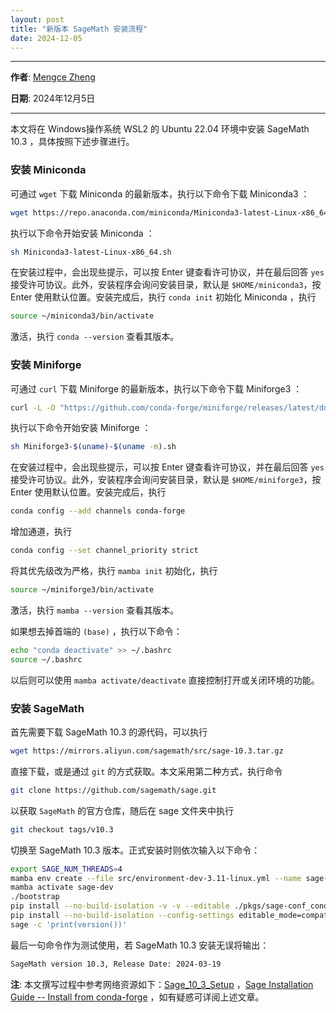 ```yaml
---
layout: post
title: "新版本 SageMath 安装流程"
date: 2024-12-05
---
```


---

**作者**: [Mengce Zheng](https://mengcezheng.github.io/)

**日期**: 2024年12月5日

---

本文将在 Windows操作系统 WSL2 的 Ubuntu 22.04 环境中安装 SageMath 10.3 ，具体按照下述步骤进行。

### 安装 Miniconda

可通过 `wget` 下载 Miniconda 的最新版本，执行以下命令下载 Miniconda3 ：

```bash
wget https://repo.anaconda.com/miniconda/Miniconda3-latest-Linux-x86_64.sh
```

执行以下命令开始安装 Miniconda ：

```bash
sh Miniconda3-latest-Linux-x86_64.sh
```

在安装过程中，会出现些提示，可以按 Enter 键查看许可协议，并在最后回答 `yes` 接受许可协议。此外，安装程序会询问安装目录，默认是 `$HOME/miniconda3`，按 Enter 使用默认位置。安装完成后，执行 `conda init` 初始化 Miniconda ，执行

```bash
source ~/miniconda3/bin/activate
```

激活，执行 `conda --version` 查看其版本。

### 安装 Miniforge

可通过 `curl` 下载 Miniforge 的最新版本，执行以下命令下载 Miniforge3 ：

```bash
curl -L -O "https://github.com/conda-forge/miniforge/releases/latest/download/Miniforge3-$(uname)-$(uname -m).sh"
```

执行以下命令开始安装 Miniforge ：

```bash
sh Miniforge3-$(uname)-$(uname -m).sh
```

在安装过程中，会出现些提示，可以按 Enter 键查看许可协议，并在最后回答 `yes` 接受许可协议。此外，安装程序会询问安装目录，默认是 `$HOME/miniforge3`，按 Enter 使用默认位置。安装完成后，执行

```bash
conda config --add channels conda-forge
```

增加通道，执行

```bash
conda config --set channel_priority strict
```

将其优先级改为严格，执行 `mamba init` 初始化，执行

```bash
source ~/miniforge3/bin/activate
```

激活，执行 `mamba --version` 查看其版本。

如果想去掉首端的 `(base)` ，执行以下命令：

```bash
echo "conda deactivate" >> ~/.bashrc
source ~/.bashrc
```

以后则可以使用 `mamba activate/deactivate` 直接控制打开或关闭环境的功能。

### 安装 SageMath

首先需要下载 SageMath 10.3 的源代码，可以执行

```bash
wget https://mirrors.aliyun.com/sagemath/src/sage-10.3.tar.gz
```

直接下载，或是通过 `git` 的方式获取。本文采用第二种方式，执行命令

```bash
git clone https://github.com/sagemath/sage.git
```

以获取 `SageMath` 的官方仓库，随后在 sage 文件夹中执行

```bash
git checkout tags/v10.3
```

切换至 SageMath 10.3 版本。正式安装时则依次输入以下命令：

```bash
export SAGE_NUM_THREADS=4
mamba env create --file src/environment-dev-3.11-linux.yml --name sage-dev
mamba activate sage-dev
./bootstrap
pip install --no-build-isolation -v -v --editable ./pkgs/sage-conf_conda ./pkgs/sage-setup
pip install --no-build-isolation --config-settings editable_mode=compat -v -v --editable ./src
sage -c 'print(version())'
```

最后一句命令作为测试使用，若 SageMath 10.3 安装无误将输出：

```bash
SageMath version 10.3, Release Date: 2024-03-19
```

**注**: 本文撰写过程中参考网络资源如下：[Sage\_10\_3\_Setup](https://al3xei709.github.io/2024/04/13/Sage_10_3_Setup/) ，[Sage Installation Guide -- Install from conda-forge](https://doc.sagemath.org/html/en/installation/conda.html) ，如有疑惑可详阅上述文章。
